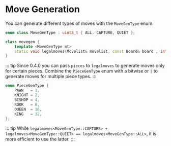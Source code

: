 # Move Generation

You can generate different types of moves with the `MoveGenType` enum.

```cpp
enum class MoveGenType : uint8_t { ALL, CAPTURE, QUIET };
```

```cpp
class movegen {
    template <MoveGenType mt>
    static void legalmoves(Movelist& movelist, const Board& board , int pieces = 63);
}
```

::: tip
Since 0.4.0 you can pass `pieces` to `legalmoves` to generate moves only for
certain pieces. Combine the `PieceGenType` enum with a bitwise or `|` to generate moves for multiple
piece types.
:::

```cpp
enum PieceGenType {
    PAWN   = 1,
    KNIGHT = 2,
    BISHOP = 4,
    ROOK   = 8,
    QUEEN  = 16,
    KING   = 32,
};
```

::: tip
While `legalmoves<MoveGenType::CAPTURE> + legalmoves<MoveGenType::QUIET> == legalmoves<MoveGenType::ALL>`, it is more efficient to use the latter.
:::
